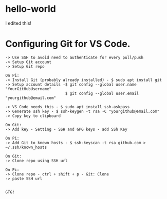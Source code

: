 # hello-world
I edited this!

# Configuring Git for VS Code.
    -> Use SSH to avoid need to authenticate for every pull/push
    -> Setup Git account
    -> Setup Git repo

    On Pi:
    -> Install Git (probably already installed) - $ sudo apt install git
    -> Setup account details -$ git config --global user.name "YourGitHubUsername"
                              $ git config --global user.email "yourgithub@email.com"

    -> VS Code needs this - $ sudo apt install ssh-askpass
    -> Generate ssh key - $ ssh-keygen -t rsa -C "yourgithub@email.com"
    -> Copy key to clipboard
    
    On Git:
    -> Add key - Setting - SSH and GPG keys - add SSh Key

    On Pi:
    -> Add Git to known hosts - $ ssh-keyscan -t rsa github.com > ~/.ssh/known_hosts

    On Git:
    -> Clone repo using SSH url

    On Pi:
    -> Clone repo - ctrl + shift + p - Git: Clone
    -> paste SSH url


    GTG!